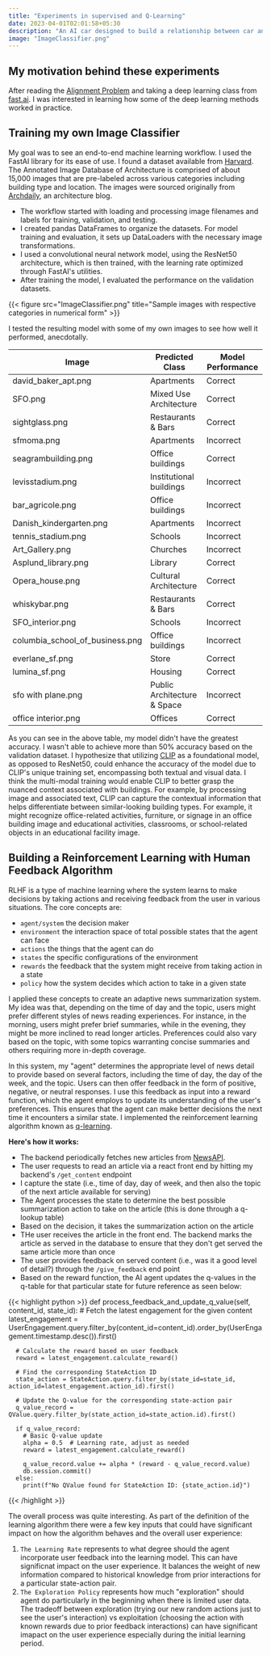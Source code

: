 ```yaml
---
title: "Experiments in supervised and Q-Learning"
date: 2023-04-01T02:01:58+05:30
description: "An AI car designed to build a relationship between car and driver"
image: "ImageClassifier.png"
---
```


## My motivation behind these experiments
After reading the [Alignment Problem](https://brianchristian.org/the-alignment-problem/) and taking a deep learning class from [fast.ai](https://course.fast.ai/). I was interested in learning how some of the deep learning methods worked in practice. 

## Training my own Image Classifier

My goal was to see an end-to-end machine learning workflow. I used the FastAI library for its ease of use. I found a dataset available from [Harvard](https://dataverse.harvard.edu/dataset.xhtml?persistentId=doi:10.7910/DVN/IGNELZ). The Annotated Image Database of Architecture is comprised of about 15,000 images that are pre-labeled across various categories including building type and location. The images were sourced originally from [Archdaily](https://www.archdaily.com/), an architecture blog.

- The workflow started with loading and processing image filenames and labels for training, validation, and testing. 
- I created pandas DataFrames to organize the datasets. For model training and evaluation, it sets up DataLoaders with the necessary image transformations. 
- I used a convolutional neural network model, using the ResNet50 architecture, which is then trained, with the learning rate optimized through FastAI's utilities. 
- After training the model, I evaluated the performance on the validation datasets. 

{{< figure src="ImageClassifier.png" title="Sample images with respective categories in numerical form" >}}

I tested the resulting model with some of my own images to see how well it performed, anecdotally. 

| Image | Predicted Class | Model Performance |
|-------|-----------------|----------|
| david_baker_apt.png | Apartments | Correct |
| SFO.png | Mixed Use Architecture | Correct |
| sightglass.png | Restaurants & Bars | Correct |
| sfmoma.png | Apartments | Incorrect |
| seagrambuilding.png | Office buildings | Correct |
| levisstadium.png | Institutional buildings | Incorrect |
| bar_agricole.png | Office buildings | Incorrect|
| Danish_kindergarten.png | Apartments | Incorrect |
| tennis_stadium.png | Schools | Incorrect|
| Art_Gallery.png | Churches | Incorrect|
| Asplund_library.png | Library | Correct |
| Opera_house.png | Cultural Architecture | Correct |
| whiskybar.png | Restaurants & Bars | Correct |
| SFO_interior.png | Schools | Incorrect |
| columbia_school_of_business.png | Office buildings | Incorrect|
| everlane_sf.png | Store | Correct |
| lumina_sf.png | Housing | Correct |
| sfo with plane.png | Public Architecture & Space | Incorrect|
| office interior.png | Offices | Correct |

As you can see in the above table, my model didn't have the greatest accuracy. I wasn't able to achieve more than 50% accuracy based on the validation dataset. I hypothesize that utilizing [CLIP](https://openai.com/research/clip) as a foundational model, as opposed to ResNet50, could enhance the accuracy of the model due to CLIP's unique training set, encompassing both textual and visual data. I think the multi-modal training would enable CLIP to better grasp the nuanced context associated with buildings. For example, by processing image and associated text, CLIP can capture the contextual information that helps differentiate between similar-looking building types. For example, it might recognize office-related activities, furniture, or signage in an office building image and educational activities, classrooms, or school-related objects in an educational facility image. 

## Building a Reinforcement Learning with Human Feedback Algorithm 

RLHF is a type of machine learning where the system learns to make decisions by taking actions and receiving feedback from the user in various situations. The core concepts are:
- `agent/system` the decision maker
- `environment` the interaction space of total possible states that the agent can face
- `actions` the things that the agent can do
- `states` the specific configurations of the environment 
- `rewards` the feedback that the system might receive from taking action in a state 
- `policy` how the system decides which action to take in a given state

I applied these concepts to create an adaptive news summarization system. My idea was that, depending on the time of day and the topic, users might prefer different styles of news reading experiences. For instance, in the morning, users might prefer brief summaries, while in the evening, they might be more inclined to read longer articles. Preferences could also vary based on the topic, with some topics warranting concise summaries and others requiring more in-depth coverage.

In this system, my "agent" determines the appropriate level of news detail to provide based on several factors, including the time of day, the day of the week, and the topic. Users can then offer feedback in the form of positive, negative, or neutral responses. I use this feedback as input into a reward function, which the agent employs to update its understanding of the user's preferences. This ensures that the agent can make better decisions the next time it encounters a similar state. I implemented the reinforcement learning algorithm known as [q-learning](https://en.wikipedia.org/wiki/Q-learning).

**Here's how it works:**
- The backend periodically fetches new articles from [NewsAPI](https://newsapi.org/docs/endpoints/top-headlines).
- The user requests to read an article via a react front end by hitting my backend's `/get_content` endpoint
- I capture the state (i.e., time of day, day of week, and then also the topic of the next article available for serving)
- The Agent processes the state to determine the best possible summarization action to take on the article (this is done through a q-lookup table)
- Based on the decision, it takes the summarization action on the article 
- THe user receives the article in the front end. The backend marks the article as served in the database to ensure that they don't get served the same article more than once
- The user provides feedback on served content (i.e., was it a good level of detail?) through the `/give_feedback` end point
- Based on the reward function, the AI agent updates the q-values in the q-table for that particular state for future reference as seen below:

{{< highlight python >}}
def process_feedback_and_update_q_value(self, content_id, state_id):
      # Fetch the latest engagement for the given content
      latest_engagement = UserEngagement.query.filter_by(content_id=content_id).order_by(UserEngagement.timestamp.desc()).first()
    
      # Calculate the reward based on user feedback
      reward = latest_engagement.calculate_reward()
    
      # Find the corresponding StateAction ID
      state_action = StateAction.query.filter_by(state_id=state_id, action_id=latest_engagement.action_id).first()
    
      # Update the Q-value for the corresponding state-action pair
      q_value_record = QValue.query.filter_by(state_action_id=state_action.id).first()
      
      if q_value_record:
        # Basic Q-value update
        alpha = 0.5  # Learning rate, adjust as needed
        reward = latest_engagement.calculate_reward()
    
        q_value_record.value += alpha * (reward - q_value_record.value)
        db.session.commit()
      else:
        print(f"No QValue found for StateAction ID: {state_action.id}")
{{< /highlight >}}

The overall process was quite interesting. As part of the definition of the learning algorithm there were a few key inputs that could have significant impact on how the algorithm behaves and the overall user experience:

1. `The Learning Rate` represents to what degree should the agent incorporate user feedback into the learning model. This can have significnat impact on the user experience. It balances the weight of new information compared to historical knowledge from prior interactions for a particular state-action pair. 
2. `The Exploration Policy` represents how much "exploration" should agent do particularly in the beginning when there is limited user data. The tradeoff between exploration (trying our new random actions just to see the user's interaction) vs exploitation (choosing the action with known rewards due to prior feedback interactions) can have significant imapact on the user experience especially during the initial learning period.
